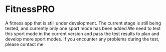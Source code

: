 # FitnessPRO
A fitness app that is still under development. The current stage is still being tested, and currently only one sport mode has been added.We need to test this sport mode in the current version and pass the test results to plan and develop more sport modes. If you encounter any problems during the test, please contact me
